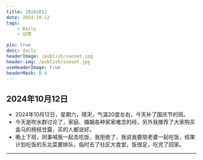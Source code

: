 ```yaml
---
title: 20241012
date: 2024-10-12
tags:
    - Daily
    - 日常

pin: true
desc: daily
headerImage: /publish/sunset.jpg
header-img: /publish/sunset.jpg
useHeaderImage: true
headerMask: 0.4
---
```


## 2024年10月12日
- 2024年10月12日，星期六，晴天，气温20度左右，今天补了国庆节的班。
- 今天是吹水群讨论了，家庭、婚姻各种家家难念的经，另外我推荐了大家购买盒马的杨枝甘露，买的人都说好。
- 晚上下班，同事喊我一起去吃饭，我拒绝了，我说我要陪老婆一起吃饭，结果计划吃饭的东北菜要排队，临时去了社区大食堂，饭很足，吃完了回家。


---


